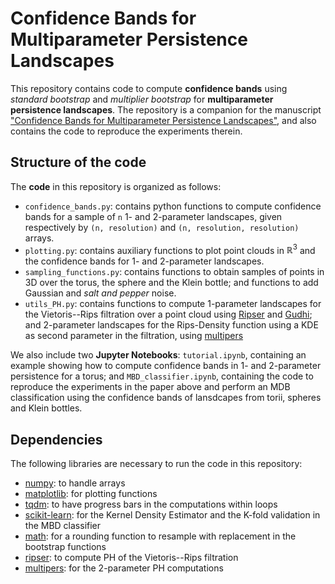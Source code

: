# Confidence Bands for Multiparameter Persistence Landscapes

This repository contains code to compute **confidence bands** using *standard bootstrap* and *multiplier bootstrap* for **multiparameter persistence landscapes**. The repository is a companion for the manuscript ["Confidence Bands for Multiparameter Persistence Landscapes"](https://arxiv.org/abs/2504.01113), and also contains the code to reproduce the experiments therein. 

## Structure of the code

The **code** in this repository is organized as follows:
- `confidence_bands.py`: contains python functions to compute confidence bands for a sample of `n` 1- and 2-parameter landscapes, given respectively by `(n, resolution)` and `(n, resolution, resolution)` arrays.
- `plotting.py`: contains auxiliary functions to plot point clouds in $\mathbb{R}^3$ and the confidence bands for 1- and 2-parameter landscapes.
- `sampling_functions.py`: contains functions to obtain samples of points in 3D over the torus, the sphere and the Klein bottle; and functions to add Gaussian and *salt and pepper* noise.
- `utils_PH.py`: contains functions to compute 1-parameter landscapes for the Vietoris--Rips filtration over a point cloud using [Ripser](https://github.com/Ripser/ripser) and [Gudhi](https://gudhi.inria.fr/); and 2-parameter landscapes for the Rips-Density function using a KDE as second parameter in the filtration, using [multipers](https://davidlapous.github.io/multipers/)

We also include two **Jupyter Notebooks**: `tutorial.ipynb`, containing an example showing how to compute confidence bands in 1- and 2-parameter persistence for a torus; and `MBD_classifier.ipynb`, containing the code to reproduce the experiments in the paper above and perform an MDB classification using the confidence bands of lansdcapes from torii, spheres and Klein bottles.

## Dependencies

The following libraries are necessary to run the code in this repository:
- [numpy](https://numpy.org/): to handle arrays
- [matplotlib](https://matplotlib.org/stable/index.html): for plotting functions
- [tqdm](https://github.com/tqdm/tqdm): to have progress bars in the computations within loops
- [scikit-learn](https://scikit-learn.org/stable/): for the Kernel Density Estimator and the K-fold validation in the MBD classifier
- [math](https://docs.python.org/3/library/math.html): for a rounding function to resample with replacement in the bootstrap functions
- [ripser](https://ripser.scikit-tda.org/en/latest/): to compute PH of the Vietoris--Rips filtration
- [multipers](https://davidlapous.github.io/multipers/): for the 2-parameter PH computations
